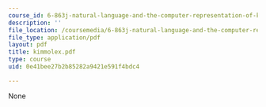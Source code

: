 ```yaml
---
course_id: 6-863j-natural-language-and-the-computer-representation-of-knowledge-spring-2003
description: ''
file_location: /coursemedia/6-863j-natural-language-and-the-computer-representation-of-knowledge-spring-2003/0e41bee27b2b85282a9421e591f4bdc4_kimmolex.pdf
file_type: application/pdf
layout: pdf
title: kimmolex.pdf
type: course
uid: 0e41bee27b2b85282a9421e591f4bdc4

---
```

None